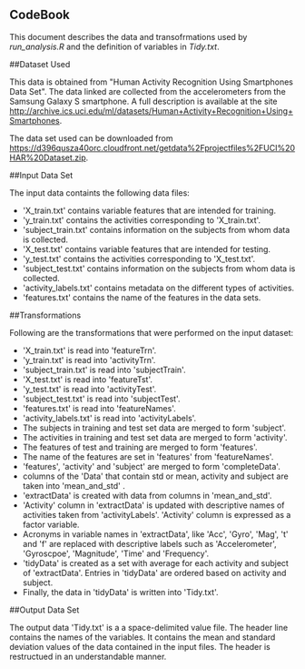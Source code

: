 CodeBook
---------------------------------------------------------------
This document describes the data and transofrmations used by *run_analysis.R* and the definition of variables in *Tidy.txt*.

##Dataset Used

This data is obtained from "Human Activity Recognition Using Smartphones Data Set". The data linked are collected from the accelerometers from the Samsung Galaxy S smartphone. A full description is available at the site <http://archive.ics.uci.edu/ml/datasets/Human+Activity+Recognition+Using+Smartphones>.

The data set used can be downloaded from <https://d396qusza40orc.cloudfront.net/getdata%2Fprojectfiles%2FUCI%20HAR%20Dataset.zip>. 

##Input Data Set

The input data containts the following data files:

- 'X_train.txt' contains variable features that are intended for training.
- 'y_train.txt' contains the activities corresponding to 'X_train.txt'.
- 'subject_train.txt' contains information on the subjects from whom data is collected.
- 'X_test.txt' contains variable features that are intended for testing.
- 'y_test.txt' contains the activities corresponding to 'X_test.txt'.
- 'subject_test.txt' contains information on the subjects from whom data is collected.
- 'activity_labels.txt' contains metadata on the different types of activities.
- 'features.txt' contains the name of the features in the data sets.

##Transformations

Following are the transformations that were performed on the input dataset:

- 'X_train.txt' is read into 'featureTrn'.
- 'y_train.txt' is read into 'activityTrn'.
- 'subject_train.txt' is read into 'subjectTrain'.
- 'X_test.txt' is read into 'featureTst'.
- 'y_test.txt' is read into 'activityTest'.
- 'subject_test.txt' is read into 'subjectTest'.
- 'features.txt' is read into 'featureNames'.
- 'activity_labels.txt' is read into 'activityLabels'.
- The subjects in training and test set data are merged to form 'subject'.
- The activities in training and test set data are merged to form 'activity'.
- The features of test and training are merged to form 'features'.
- The name of the features are set in 'features' from 'featureNames'.
- 'features', 'activity' and 'subject' are merged to form 'completeData'.
- columns of the 'Data' that contain std or mean, activity and subject are taken into 'mean_and_std' .
- 'extractData' is created with data from columns in 'mean_and_std'.
- 'Activity' column in 'extractData' is updated with descriptive names of activities taken from 'activityLabels'. 'Activity' column is expressed as a factor variable.
- Acronyms in variable names in 'extractData', like 'Acc', 'Gyro', 'Mag', 't' and 'f' are replaced with descriptive labels such as 'Accelerometer', 'Gyroscpoe', 'Magnitude', 'Time' and 'Frequency'.
- 'tidyData' is created as a set with average for each activity and subject of 'extractData'. Entries in 'tidyData' are ordered based on activity and subject.
- Finally, the data in 'tidyData' is written into 'Tidy.txt'.

##Output Data Set

The output data 'Tidy.txt' is a a space-delimited value file. The header line contains the names of the variables. It contains the mean and standard deviation values of the data contained in the input files. The header is restructued in an understandable manner. 
